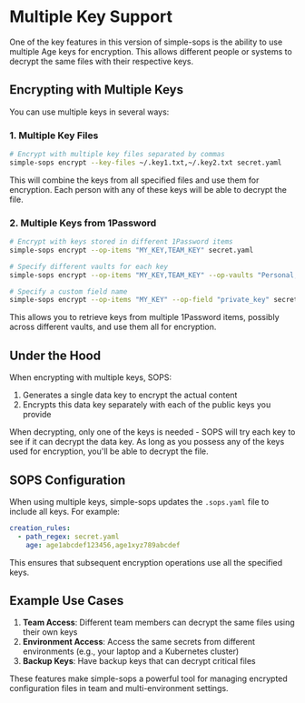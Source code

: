 # Multiple Key Support

One of the key features in this version of simple-sops is the ability to use multiple Age keys for encryption. This allows different people or systems to decrypt the same files with their respective keys.

## Encrypting with Multiple Keys

You can use multiple keys in several ways:

### 1. Multiple Key Files

```bash
# Encrypt with multiple key files separated by commas
simple-sops encrypt --key-files ~/.key1.txt,~/.key2.txt secret.yaml
```

This will combine the keys from all specified files and use them for encryption. Each person with any of these keys will be able to decrypt the file.

### 2. Multiple Keys from 1Password

```bash
# Encrypt with keys stored in different 1Password items
simple-sops encrypt --op-items "MY_KEY,TEAM_KEY" secret.yaml

# Specify different vaults for each key
simple-sops encrypt --op-items "MY_KEY,TEAM_KEY" --op-vaults "Personal,Work" secret.yaml

# Specify a custom field name
simple-sops encrypt --op-items "MY_KEY" --op-field "private_key" secret.yaml
```

This allows you to retrieve keys from multiple 1Password items, possibly across different vaults, and use them all for encryption.

## Under the Hood

When encrypting with multiple keys, SOPS:

1. Generates a single data key to encrypt the actual content
2. Encrypts this data key separately with each of the public keys you provide

When decrypting, only one of the keys is needed - SOPS will try each key to see if it can decrypt the data key. As long as you possess any of the keys used for encryption, you'll be able to decrypt the file.

## SOPS Configuration

When using multiple keys, simple-sops updates the `.sops.yaml` file to include all keys. For example:

```yaml
creation_rules:
  - path_regex: secret.yaml
    age: age1abcdef123456,age1xyz789abcdef
```

This ensures that subsequent encryption operations use all the specified keys.

## Example Use Cases

1. **Team Access**: Different team members can decrypt the same files using their own keys
2. **Environment Access**: Access the same secrets from different environments (e.g., your laptop and a Kubernetes cluster)
3. **Backup Keys**: Have backup keys that can decrypt critical files

These features make simple-sops a powerful tool for managing encrypted configuration files in team and multi-environment settings.
